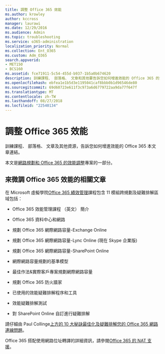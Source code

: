 ```yaml
---
title: 調整 Office 365 效能
ms.author: krowley
author: kccross
manager: laurawi
ms.date: 12/29/2016
ms.audience: Admin
ms.topic: troubleshooting
ms.service: o365-administration
localization_priority: Normal
ms.collection: Ent_O365
ms.custom: Adm_O365
search.appverid:
- MET150
- BCS160
ms.assetid: fce71911-5c54-455d-b937-1b5a0b674620
description: 訓練課程、 部落格、 文章和其他要告訴您如何增進效能的 Office 365 的資源的連結。
ms.openlocfilehash: ebfea1e1b5d3e1195041caf8bbb0b1d96546de80
ms.sourcegitcommit: 69d60723e611f3c973a6d6779722aa9da77f647f
ms.translationtype: MT
ms.contentlocale: zh-TW
ms.lasthandoff: 08/27/2018
ms.locfileid: "22540134"
---
```

# <a name="tune-office-365-performance"></a>調整 Office 365 效能

訓練課程、 部落格、 文章及其他資源，告訴您如何增進效能的 Office 365 本文章連結。
  
本文是[網路規劃和 Office 365 的效能調整](https://aka.ms/tune)專案的一部分。
   
## <a name="articles-about-fine-tuning-office-365-performance"></a>來微調 Office 365 效能的相關文章

在 Microsoft 虛擬學院[Office 365 績效管理](https://aka.ms/tunemva)課程包含 11 模組跨規劃及疑難排解區域包括： 
  
- Office 365 效能管理課程 （英文） 簡介
    
- Office 365 資料中心和網路
    
- 規劃 Office 365 網際網路容量-Exchange Online
    
- 規劃 Office 365 網際網路容量-Lync Online (現在 Skype 企業版)
    
- 規劃 Office 365 網際網路容量-SharePoint Online
    
- 網際網路容量規劃的基準模型

    
- 最佳作法&amp;實際客戶專案規劃網際網路容量
    
- 規劃 Office 365 防火牆家
    
- 已使用的效能疑難排解程序和工具
    
- 效能疑難排解測試

    
- 對 SharePoint Online 自訂進行疑難排解

    
請仔細由 Paul Collinge[上方的 10 大秘訣最佳化及疑難排解您的 Office 365 網路連線問題](https://blogs.technet.com/b/onthewire/archive/2014/06/18/top-10-tips-for-optimising-amp-troubleshooting-your-office-365-network-connectivity.aspx)。 
  
Office 365 搭配使用網路位址轉譯的詳細資訊，請參閱[Office 365 的 NAT 支援](nat-support-with-office-365.md)。
  

